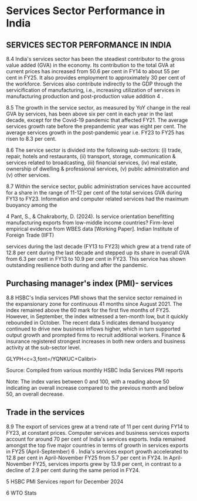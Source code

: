 # Services Sector Performance in India

## SERVICES SECTOR PERFORMANCE IN INDIA

8.4 India's services sector has been the steadiest contributor to the gross value added (GVA) in the economy. Its contribution to the total GVA at current prices has increased from 50.6 per cent in FY14 to about 55 per cent in FY25. It also provides employment to approximately 30 per cent of the workforce. Services also contribute indirectly to the GDP through the servicification of manufacturing, i.e., increasing utilization of services in manufacturing production and post-production value addition 4 .

<!-- image -->

8.5 The growth in the service sector, as measured by YoY change in the real GVA by services, has been above six per cent in each year in the last decade, except for the Covid-19 pandemic that affected FY21. The average services growth rate before the prepandemic year was eight per cent. The average services growth in the post-pandemic year i.e. FY23 to FY25 has risen to 8.3 per cent.

8.6 The  service  sector  is  divided  into  the  following  sub-sectors:  (i)  trade,  repair, hotels  and  restaurants,  (ii)  transport,  storage,  communication  &amp;  services  related to  broadcasting,  (iii)  financial  services,  (iv)  real  estate,  ownership  of  dwelling  &amp; professional services, (v) public administration and (v) other services.

8.7 Within  the  service  sector,  public  administration  services  have  accounted  for  a share in the range of 11-12 per cent of the total services GVA during FY13 to FY23. Information and computer related services had the maximum buoyancy among the

4  Pant, S., &amp; Chakraborty, D. (2024). Is service orientation benefitting manufacturing exports from low-middle income countries? Firm-level empirical evidence from WBES data [Working Paper]. Indian Institute of Foreign Trade (IIFT)

services during the last decade (FY13 to FY23) which grew at a trend rate of 12.8 per cent during the last decade and stepped up its share in overall GVA from 6.3 per cent in FY13 to 10.9 per cent in FY23. This service has shown outstanding resilience both during and after the pandemic.

## Purchasing manager's index (PMI)- services

8.8 HSBC's  India  services  PMI  shows  that  the  service  sector  remained  in  the expansionary zone for continuous 41 months since August 2021. The index remained above the 60 mark for the first five months of FY25. However, in September, the index witnessed  a  ten-month  low,  but  it  quickly  rebounded  in  October.  The  recent  data 5 indicates  demand  buoyancy  continued  to  drive  new  business  inflows  higher,  which in  turn  supported output growth and prompted firms to recruit additional workers. Finance &amp; insurance registered strongest increases in both new orders and business activity at the sub-sector level.

<!-- image -->

GLYPH&lt;c=3,font=/YQNKUC+Calibri&gt;

Source: Compiled from various monthly HSBC India Services PMI reports

Note: The index varies between 0 and 100, with a reading above 50 indicating an overall increase compared to the previous month and below 50, an overall decrease.

## Trade in the services

8.9 The export of services grew at a trend rate of 11 per cent during FY14 to FY23, at constant prices. Computer services and business services exports account for around 70  per  cent  of  India's  services  exports.  India  remained  amongst  the  top  five  major countries in terms of growth in services exports in FY25 (April-September) 6 . India's services export growth accelerated to 12.8 per cent in April-November FY25 from 5.7 per cent in FY24. In April-November FY25, services imports grew by 13.9 per cent, in contrast to a decline of 2.9 per cent during the same period in FY24.

5  HSBC PMI Services report for December 2024

6  WTO Stats

<!-- image -->